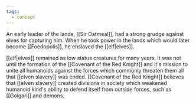 ```yaml
---
tags:
  - concept
---
```

An early leader of the lands, [[Sir Oatmeal]], had a strong grudge against elves for capturing him.  When he took power in the lands which would later become [[Foedopolis]], he enslaved the [[elf|elves]].

[[elf|elves]] remained as low status creatures for many years.  It was not until the formation of the [[Covenant of the Red Knight]] and it's mission to unite all humanoids against the forces which commonly threaten them all that [[elven slavery]] was ended.  [[Covenant of the Red Knight]] believes that [[elven slavery]] created divisions in society which weakened humanoid kind's ability to defend itself from outside forces, such as [[Golgari]] and demons.